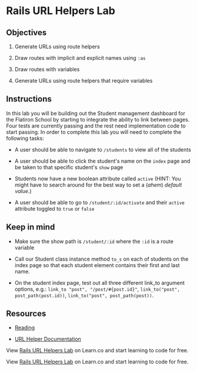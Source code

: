 # Rails URL Helpers Lab

## Objectives

1. Generate URLs using route helpers

2. Draw routes with implicit and explicit names using `:as`

3. Draw routes with variables

4. Generate URLs using route helpers that require variables


## Instructions

In this lab you will be building out the Student management dashboard for the Flatiron School by starting to integrate the ability to link between pages. Four tests are currently passing and the rest need implementation code to start passing. In order to complete this lab you will need to complete the following tasks:

* A user should be able to navigate to `/students` to view all of the students

* A user should be able to click the student's name on the `index` page and be taken to that specific student's `show` page

* Students now have a new boolean attribute called `active` (HINT: You might have to search around for the best way to set a (*ahem*) _default value_.)

* A user should be able to go to `/student/:id/activate` and their `active` attribute toggled to `true` or `false`


## Keep in mind

* Make sure the show path is `/student/:id` where the `:id` is a route variable

* Call our Student class instance method `to_s` on each of students on the index page so that each student element contains their first and last name.

* On the student index page, test out all three different link_to argument options, e.g.: `link_to "post", "/post/#{post.id}"`, `link_to("post", post_path(post.id))`, `link_to("post", post_path(post))`.


## Resources

* [Reading](https://github.com/learn-co-curriculum/rails-url-helpers-readme)

* [URL Helper Documentation](http://api.rubyonrails.org/classes/ActionView/Helpers/UrlHelper.html)

<p data-visibility='hidden'>View <a href='https://learn.co/lessons/rails-url-helpers-lab' title='Rails URL Helpers Lab'>Rails URL Helpers Lab</a> on Learn.co and start learning to code for free.</p>

<p data-visibility='hidden'>View <a href='https://learn.co/lessons/rails-url-helpers-lab'>Rails URL Helpers Lab</a> on Learn.co and start learning to code for free.</p>
